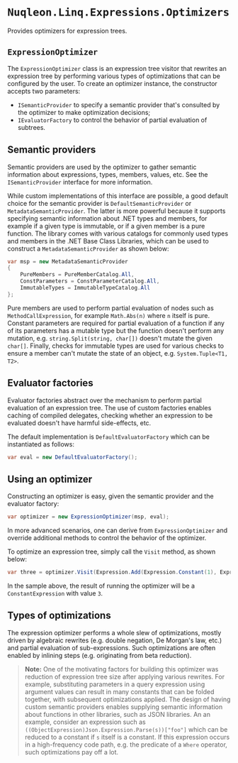 # `Nuqleon.Linq.Expressions.Optimizers`

Provides optimizers for expression trees.

## `ExpressionOptimizer`

The `ExpressionOptimizer` class is an expression tree visitor that rewrites an expression tree by performing various types of optimizations that can be configured by the user. To create an optimizer instance, the constructor accepts two parameters:

* `ISemanticProvider` to specify a semantic provider that's consulted by the optimizer to make optimization decisions;
* `IEvaluatorFactory` to control the behavior of partial evaluation of subtrees.

## Semantic providers

Semantic providers are used by the optimizer to gather semantic information about expressions, types, members, values, etc. See the `ISemanticProvider` interface for more information.

While custom implementations of this interface are possible, a good default choice for the semantic provider is `DefaultSemanticProvider` or `MetadataSemanticProvider`. The latter is more powerful because it supports specifying semantic information about .NET types and members, for example if a given type is immutable, or if a given member is a pure function. The library comes with various catalogs for commonly used types and members in the .NET Base Class Libraries, which can be used to construct a `MetadataSemanticProvider` as shown below:

```csharp
var msp = new MetadataSemanticProvider
{
    PureMembers = PureMemberCatalog.All,
    ConstParameters = ConstParameterCatalog.All,
    ImmutableTypes = ImmutableTypeCatalog.All
};
```

Pure members are used to perform partial evaluation of nodes such as `MethodCallExpression`, for example `Math.Abs(n)` where `n` itself is pure. Constant parameters are required for partial evaluation of a function if any of its parameters has a mutable type but the function doesn't perform any mutation, e.g. `string.Split(string, char[])` doesn't mutate the given `char[]`. Finally, checks for immutable types are used for various checks to ensure a member can't mutate the state of an object, e.g. `System.Tuple<T1, T2>`.

## Evaluator factories

Evaluator factories abstract over the mechanism to perform partial evaluation of an expression tree. The use of custom factories enables caching of compiled delegates, checking whether an expression to be evaluated doesn't have harmful side-effects, etc.

The default implementation is `DefaultEvaluatorFactory` which can be instantiated as follows:

```csharp
var eval = new DefaultEvaluatorFactory();
```

## Using an optimizer

Constructing an optimizer is easy, given the semantic provider and the evaluator factory:

```csharp
var optimizer = new ExpressionOptimizer(msp, eval);
```

In more advanced scenarios, one can derive from `ExpressionOptimizer` and override additional methods to control the behavior of the optimizer.

To optimize an expression tree, simply call the `Visit` method, as shown below:

```csharp
var three = optimizer.Visit(Expression.Add(Expression.Constant(1), Expression.Constant(2)));
```

In the sample above, the result of running the optimizer will be a `ConstantExpression` with value `3`.

## Types of optimizations

The expression optimizer performs a whole slew of optimizations, mostly driven by algebraic rewrites (e.g. double negation, De Morgan's law, etc.) and partial evaluation of sub-expressions. Such optimizations are often enabled by inlining steps (e.g. originating from beta reduction).

> **Note:** One of the motivating factors for building this optimizer was reduction of expression tree size after applying various rewrites. For example, substituting parameters in a query expression using argument values can result in many constants that can be folded together, with subsequent optimizations applied. The design of having custom semantic providers enables supplying semantic information about functions in other libraries, such as JSON libraries. An an example, consider an expression such as `((ObjectExpression)Json.Expression.Parse(s))["foo"]` which can be reduced to a constant if `s` itself is a constant. If this expression occurs in a high-frequency code path, e.g. the predicate of a `Where` operator, such optimizations pay off a lot.
